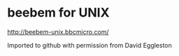 # beebem for UNIX

http://beebem-unix.bbcmicro.com/

Imported to github with permission from David Eggleston


